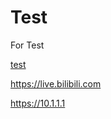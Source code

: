 # Test
For Test

[test](https://www.ba'select;see'idu.com)


https://live.bilibili.com

https://10.1.1.1
